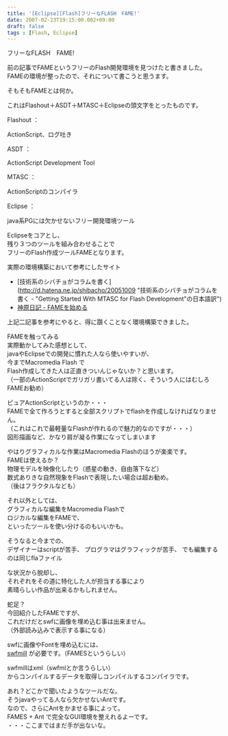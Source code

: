 ```yaml
---
title: '[Eclipse][Flash]フリーなFLASH　FAME!'
date: 2007-02-23T19:15:00.002+09:00
draft: false
tags : [Flash, Eclipse]
---
```


フリーなFLASH　FAME!  
  
前の記事でFAMEというフリーのFlash開発環境を見つけたと書きました。  
FAMEの環境が整ったので、それについて書こうと思うます。  
  
  
そもそもFAMEとは何か。  
  
これはFlashout＋ASDT＋MTASC＋Eclipseの頭文字をとったものです。  
  

Flashout ：

ActionScript、ログ吐き

ASDT ：

ActionScript Development Tool

MTASC ：

ActionScriptのコンパイラ

Eclipse ：  

java系PGには欠かせないフリー開発環境ツール

  
  
Eclipseをコアとし、  
残り３つのツールを組み合わせることで  
フリーのFlash作成ツールFAMEとなります。  
  
実際の環境構築において参考にしたサイト  

*   [技術系のシバチョがコラムを書く](http://d.hatena.ne.jp/shibacho/20051009 "技術系のシバチョがコラムを書く - "Getting Started With MTASC for Flash Development"の日本語訳")
*   [神原日記 - FAMEを始める](http://d.hatena.ne.jp/kambara/20060323/1143128330 "神原日記 - FAMEを始める")

  
  
上記二記事を参考にやると、得に躓くことなく環境構築できました。  
  
  
FAMEを触ってみる  
実際動かしてみた感想として、  
javaやEclipseでの開発に慣れた人なら使いやすいが、  
今までMacromedia Flash で  
Flash作成してきた人は正直きついんじゃないか？と思います。  
（一部のActionScriptでガリガリ書いてる人は除く、そういう人にはむしろFAMEお勧め）  
  
ピュアActionScriptというのか・・・  
FAMEで全て作ろうとすると全部スクリプトでflashを作成しなければなりません。  
（これはこれで最軽量なFlashが作れるので魅力的なのですが・・・）  
図形描画など、かなり肩が凝る作業になってしまいます  
  
やはりグラフィカルな作業はMacromedia Flashのほうが楽楽です。  
FAMEは使えるか？  
物理モデルを映像化したり（惑星の動き、自由落下など）  
数式ありきな自然現象をFlashで表現したい場合は超お勧め。  
（後はフラクタルなども）  
  
それ以外としては、  
グラフィカルな編集をMacromedia Flashで  
ロジカルな編集をFAMEで、  
といったツールを使い分けるのもいいかも。  
  
そうなると今までの、  
デザイナーはscriptが苦手、 プログラマはグラフィックが苦手、 でも編集するのは同じflaファイル  
  
な状況から脱却し、  
それぞれをその道に特化した人が担当する事により  
素晴らしい作品が出来るかもしれません。  
  
  
蛇足？  
今回紹介したFAMEですが、  
これだけだとswfに画像を埋め込む事は出来ません。  
（外部読み込みで表示する事になる）  
  
swfに画像やFontを埋め込むには、  
[swfmill](http://swfmill.org/ "swfmill")  が必要です。（FAMESというらしい）  
  
swfmillはxml（swfmlとか言うらしい）  
からコンパイルするデータを取得しコンパイルするコンパイラです。  
  
あれ？どこかで聞いたようなツールだな。  
そうjavaやってる人なら欠かせないAntです。  
なので、さらにAntをかませる事によって。  
FAMES + Ant で完全なGUI環境を整えれるよーです。  
・・・ここまではまだ手が出ないな。
